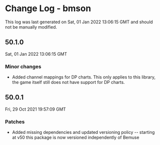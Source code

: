 # Change Log - bmson

This log was last generated on Sat, 01 Jan 2022 13:06:15 GMT and should not be manually modified.

## 50.1.0
Sat, 01 Jan 2022 13:06:15 GMT

### Minor changes

- Added channel mappings for DP charts. This only applies to this library, the game itself still does not have support for DP charts.

## 50.0.1
Fri, 29 Oct 2021 19:57:09 GMT

### Patches

- Added missing dependencies and updated versioning policy -- starting at v50 this package is now versioned independently of Bemuse

